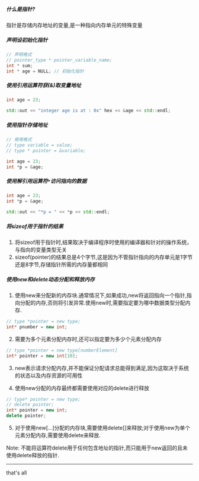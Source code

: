 ##### 什么是指针?
指针是存储内存地址的变量,是一种指向内存单元的特殊变量


##### 声明设初始化指针
```c++
// 声明格式
// pointer_type * pointer_variable_name;
int * sum;
int * age = NULL; // 初始化指针
```


##### 使用引用运算符获(&)取变量地址
```c++
int age = 23;

std::out << "integer age is at : 0x" hex << &age << std::endl;
```


##### 使用指针存储地址
```c++
// 使用格式
// type variable = value;
// type * pointer = &variable;

int age = 23;
int *p = &age;
```


##### 使用解引用运算符`*`访问指向的数据
```c++
int age = 23;
int *p = &age;

std::out << "*p = " << *p << std::endl;
```


##### 将sizeof用于指针的结果
1. 将sizeof用于指针时,结果取决于编译程序时使用的编译器和针对的操作系统，与指向的变量类型无关
2. sizeof(pointer)的结果总是4个字节,这是因为不管指针指向的内存单元是1字节还是8字节,存储指针所需的内存量都相同


##### 使用new和delete动态分配和释放内存
1. 使用new来分配新的内存块.通常情况下,如果成功,new将返回指向一个指针,指向分配的内存,否则将引发异常.使用new时,需要指定要为哪中数据类型分配内存.

```c++
// type *pointer = new type;
int* pnumber = new int;
```

2. 需要为多个元素分配内存时,还可以指定要为多少个元素分配内存
```c++
// type *pointer = new type[numberElement]
int* pointer = new int[10];
```

3. new表示请求分配内存,并不能保证分配请求总能得到满足,因为这取决于系统的状态以及内存资源的可用性

4. 使用new分配的内存最终都需要使用对应的delete进行释放
```c++
// type* pointer = new type;
// delete pointer;
int* pointer = new int;
delete pointer;
```

5. 对于使用new[...]分配的内存块,需要使用delete[]来释放;对于使用new为单个元素分配内存,需要使用delete来释放.

Note: 不能将运算符delete用于任何包含地址的指针,而只能用于new返回的且未使用delete释放的指针.


---
that's all